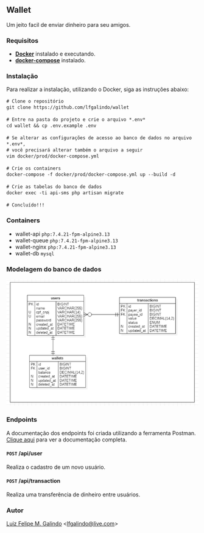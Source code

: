 ## Wallet

Um jeito facil de enviar dinheiro para seu amigos.

### Requisitos
- **[Docker](https://docker.com/)** instalado e executando.
- **[docker-compose](https://docs.docker.com/compose/)** instalado.

### Instalação
Para realizar a instalação, utilizando o Docker, siga as instruções abaixo:
```
# Clone o repositório
git clone https://github.com/lfgalindo/wallet

# Entre na pasta do projeto e crie o arquivo *.env*
cd wallet && cp .env.example .env
   
# Se alterar as configurações de acesso ao banco de dados no arquivo *.env*,
# você precisará alterar também o arquivo a seguir
vim docker/prod/docker-compose.yml

# Crie os containers
docker-compose -f docker/prod/docker-compose.yml up --build -d

# Crie as tabelas do banco de dados
docker exec -ti api-sms php artisan migrate

# Concluído!!!
```

### Containers
- wallet-api ```php:7.4.21-fpm-alpine3.13```
- wallet-queue ```php:7.4.21-fpm-alpine3.13```
- wallet-nginx ```php:7.4.21-fpm-alpine3.13```
- wallet-db ```mysql```

### Modelagem do banco de dados

<img src="https://github.com/lfgalindo/wallet/blob/488e19290945abd88122223b27985a2fda1cb767/docs/mer.png" />

### Endpoints

A documentação dos endpoints foi criada utilizando a ferramenta Postman. [Clique aqui](https://documenter.getpostman.com/view/13008741/Tzm6mwHD) para ver a documentação completa.

#### ```POST``` **/api/user**
Realiza o cadastro de um novo usuário.

#### ```POST``` **/api/transaction**
Realiza uma transferência de dinheiro entre usuários.

### Autor
[Luiz Felipe M. Galindo](https://github.com/lfgalindo) <<lfgalindo@live.com>>

